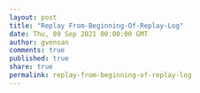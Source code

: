 ```yaml
---
layout: post
title: "Replay From-Beginning-Of-Replay-Log"
date: Thu, 09 Sep 2021 00:00:00 GMT
author: gvensan
comments: true
published: true
share: true
permalink: replay-from-beginning-of-replay-log
---
```

